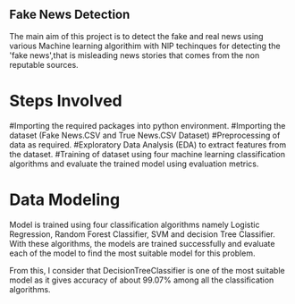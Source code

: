 ## Fake News Detection

The main aim of this project is to detect the fake and real news using various Machine learning algorithim with NlP techinques for detecting the 'fake news',that is misleading news stories that comes from the non reputable sources.

# Steps Involved

#Importing the required packages into python environment.
#Importing the dataset (Fake News.CSV and True News.CSV Dataset)
#Preprocessing of data as required.
#Exploratory Data Analysis (EDA) to extract features from the dataset.
#Training of dataset using four machine learning classification algorithms and evaluate the trained model using evaluation metrics.


# Data Modeling

Model is trained using four classification algorithms namely Logistic Regression, Random Forest Classifier,  SVM and decision Tree Classifier. With these algorithms, the models are trained successfully and evaluate each of the model to find the most suitable model for this problem.

From this, I consider that DecisionTreeClassifier is one of the most suitable model as it gives accuracy of about 99.07% among all the classification algorithms.
